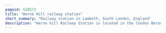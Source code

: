 ```yaml
---
pageid: 528572
title: "Herne Hill railway station"
short_summary: "Railway station in Lambeth, South London, England"
description: "Herne hill Railway Station is located in the london Borough of lambeth south london England on the Boundary between London Fare zones 2 and 3. Train Services are provided by Thameslink on the Thameslink Route to london Blackfriars farringdon St pancras international and st Albans and by southeastern to london Victoria and Orpington on the Chatham main Line. It is 3 Miles 76 Chains down the Line from Victoria."
---
```

